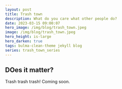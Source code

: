```yaml
---
layout: post
title: Trash town
description: What do you care what other people do?
date: 2023-03-15 09:00:07
hero_image: /img/blog/trash_town.jpeg
image: /img/blog/trash_town.jpeg
hero_height: is-large
hero_darken: true
tags: bulma-clean-theme jekyll blog
series: trash_town_series
---
```


## DOes it matter?
Trash trash trash! Coming soon.